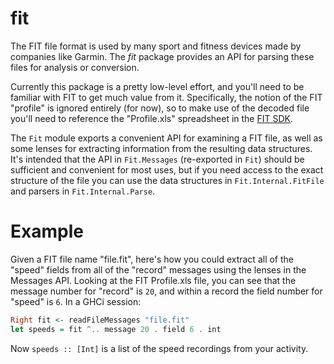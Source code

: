# fit
The FIT file format is used by many sport and fitness devices made by companies
like Garmin. The _fit_ package provides an API for parsing these files for analysis
or conversion.

Currently this package is a pretty low-level effort, and you'll need to be familiar
with FIT to get much value from it. Specifically, the notion of the FIT "profile" is
ignored entirely (for now), so to make use of the decoded file you'll need to reference
the "Profile.xls" spreadsheet in the [FIT SDK](http://www.thisisant.com/resources/fit).

The `Fit` module exports a convenient API for examining a FIT file, as well as some
lenses for extracting information from the resulting data structures. It's intended
that the API in `Fit.Messages` (re-exported in `Fit`) should be sufficient and
convenient for most uses, but if you need access to the exact structure of the file
you can use the data structures in `Fit.Internal.FitFile` and parsers in
`Fit.Internal.Parse`.

# Example

Given a FIT file name "file.fit", here's how you could extract all of the "speed" fields
from all of the "record" messages using the lenses in the Messages API. Looking at the FIT
Profile.xls file, you can see that the message number for "record" is `20`, and within a
record the field number for "speed" is `6`. In a GHCi session:

```haskell
Right fit <- readFileMessages "file.fit"
let speeds = fit ^.. message 20 . field 6 . int
```

Now `speeds :: [Int]` is a list of the speed recordings from your activity.
